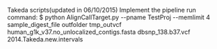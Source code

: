 
Takeda scripts(updated in 06/10/2015)
Implement the pipeline run command:
$ python AlignCallTarget.py --pname TestProj --memlimit 4 sample_digest_file outfolder tmp_outvcf human_g1k_v37.no_unlocalized_contigs.fasta dbsnp_138.b37.vcf 2014.Takeda.new.intervals


